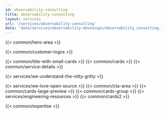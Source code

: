 ```yaml
---
id: observability-consulting
title: observability-consulting
layout: services
url: '/services/observability-consulting'
data: 'data/services/observability-devsecops/observability_consulting.json'
---
```

<!-- Build Better Cloud Native Products Faster -->
{{< common/hero-area >}}
<!-- Trusted by leading companies -->
{{< common/customer-logos >}}
<!-- Why GitOps Consulting & Implementation Partner is Needed?-->
{{< common/title-with-small-cards >}}
{{< common/cards >}}
{{< common/service-details >}}
<!-- We Understand the Nitty-Gritty! -->
{{< services/we-understand-the-nitty-gritty >}}
<!-- We Love Open Source -->
{{< services/we-love-open-source >}}
{{< common/cta-area >}}
{{< common/cards-large-preview >}}
{{< common/cards-group >}}
{{< services/engineering-resources >}}
{{< common/cards2 >}}



<!-- Team with the Diverse Set of Technical Expertise -->
{{< common/expertise >}}



